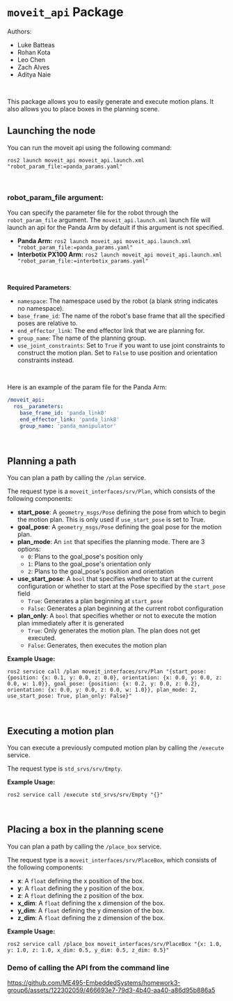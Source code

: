 # `moveit_api` Package

Authors: 
- Luke Batteas
- Rohan Kota
- Leo Chen
- Zach Alves
- Aditya Naie

<br>

This package allows you to easily generate and execute motion plans. It also allows you to place boxes in the planning scene.

## Launching the node

You can run the moveit api using the following command:

```
ros2 launch moveit_api moveit_api.launch.xml "robot_param_file:=panda_params.yaml"
```

<br>

### robot_param_file argument:

You can specify the parameter file for the robot through the `robot_param_file` argument. The `moveit_api.launch.xml` launch file will launch an api for the Panda Arm by default if this argument is not specified.
- __Panda Arm:__ `ros2 launch moveit_api moveit_api.launch.xml "robot_param_file:=panda_params.yaml"`
- __Interbotix PX100 Arm:__ `ros2 launch moveit_api moveit_api.launch.xml "robot_param_file:=interbotix_params.yaml"`

<br>

__Required Parameters__:
- `namespace`: The namespace used by the robot (a blank string indicates no namespace).
- `base_frame_id`: The name of the robot's base frame that all the specified poses are relative to.
- `end_effector_link`: The end effector link that we are planning for.
- `group_name`: The name of the planning group.
- `use_joint_constraints`: Set to `True` if you want to use joint constraints to construct the motion plan. Set to `False` to use position and orientation constraints instead.

<br>

Here is an example of the param file for the Panda Arm:

```yaml
/moveit_api:
  ros__parameters:
    base_frame_id: 'panda_link0'
    end_effector_link: 'panda_link8'
    group_name: 'panda_manipulator'
```

<br>

## Planning a path

You can plan a path by calling the `/plan` service.

The request type is a `moveit_interfaces/srv/Plan`, which consists of the following components:
- __start_pose__: A `geometry_msgs/Pose` defining the pose from which to begin the motion plan. This is only used if `use_start_pose` is set to True.
- __goal_pose__: A `geometry_msgs/Pose` defining the goal pose for the motion plan.
- __plan_mode__: An `int` that specifies the planning mode. There are 3 options:
    - `0`: Plans to the goal_pose's position only
    - `1`: Plans to the goal_pose's orientation only
    - `2`: Plans to the goal_pose's position and orientation
- __use_start_pose__: A `bool` that specifies whether to start at the current configuration or whether to start at the Pose specified by the `start_pose` field
    - `True`: Generates a plan beginning at `start_pose`
    - `False`: Generates a plan beginning at the current robot configuration
- __plan_only__: A `bool` that specifies whether or not to execute the motion plan immediately after it is generated
    - `True`: Only generates the motion plan. The plan does not get executed.
    - `False`: Generates, then executes the motion plan

__Example Usage:__

```
ros2 service call /plan moveit_interfaces/srv/Plan "{start_pose: {position: {x: 0.1, y: 0.0, z: 0.0}, orientation: {x: 0.0, y: 0.0, z: 0.0, w: 1.0}}, goal_pose: {position: {x: 0.2, y: 0.0, z: 0.2}, orientation: {x: 0.0, y: 0.0, z: 0.0, w: 1.0}}, plan_mode: 2, use_start_pose: True, plan_only: False}"
```

<br>

## Executing a motion plan

You can execute a previously computed motion plan by calling the `/execute` service.

The request type is `std_srvs/srv/Empty`.

__Example Usage:__

```
ros2 service call /execute std_srvs/srv/Empty "{}"
```

<br>

## Placing a box in the planning scene

You can plan a path by calling the `/place_box` service.

The request type is a `moveit_interfaces/srv/PlaceBox`, which consists of the following components:
- __x__: A `float` defining the x position of the box.
- __y__: A `float` defining the y position of the box.
- __z__: A `float` defining the z position of the box.
- __x_dim__: A `float` defining the x dimension of the box.
- __y_dim__: A `float` defining the y dimension of the box.
- __z_dim__: A `float` defining the z dimension of the box.

__Example Usage:__

```
ros2 service call /place_box moveit_interfaces/srv/PlaceBox "{x: 1.0, y: 1.0, z: 1.0, x_dim: 0.5, y_dim: 0.5, z_dim: 0.5}"
```

### Demo of calling the API from the command line
   https://github.com/ME495-EmbeddedSystems/homework3-group6/assets/122302059/466693e7-79d3-4b40-aa40-a86d95b886a5